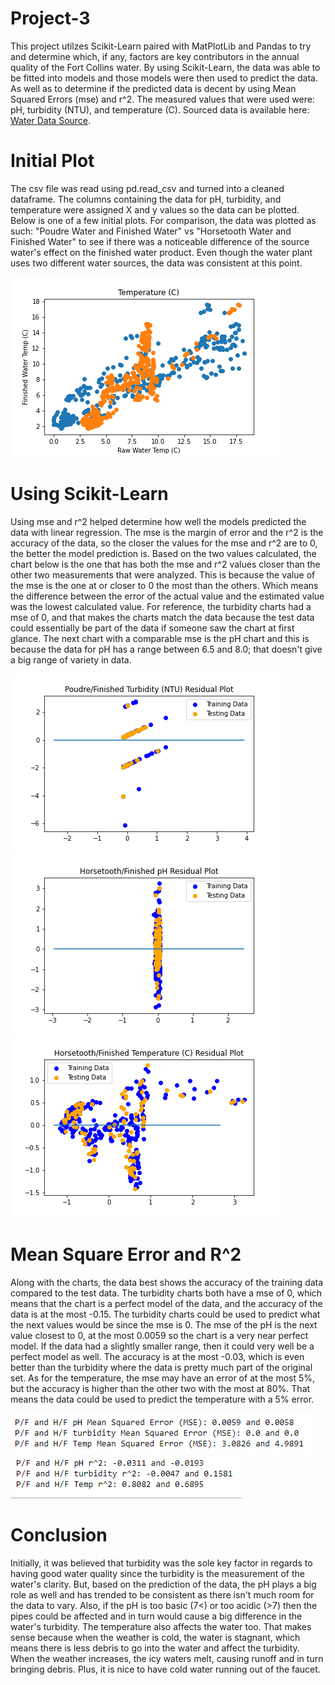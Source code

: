 # Project-3

This project utilzes Scikit-Learn paired with MatPlotLib and Pandas to try and determine which, if any, factors are key contributors in the annual quality of the Fort Collins water. By using Scikit-Learn, the data was able to be fitted into models and those models were then used to predict the data. As well as to determine if the predicted data is decent by using Mean Squared Errors (mse) and r^2. The measured values that were used were: pH, turbidity (NTU), and temperature (C). Sourced data is available here: <a href = "https://opendata.fcgov.com/Environmental-Health/City-of-Fort-Collins-Water-Quality/8n27-taq6">Water Data Source</a>.

# Initial Plot

The csv file was read using pd.read_csv and turned into a cleaned dataframe. The columns containing the data for pH, turbidity, and temperature were assigned X and y values so the data can be plotted. Below is one of a few initial plots. For comparison, the data was plotted as such: "Poudre Water and Finished Water" vs "Horsetooth Water and Finished Water" to see if there was a noticeable difference of the source water's effect on the finished water product. Even though the water plant uses two different water sources, the data was consistent at this point.

<img src = "images/temperature.png">

# Using Scikit-Learn

Using mse and r^2 helped determine how well the models predicted the data with linear regression. The mse is the margin of error and the r^2 is the accuracy of the data, so the closer the values for the mse and r^2 are to 0, the better the model prediction is. Based on the two values calculated, the chart below is the one that has both the mse and r^2 values closer than the other two measurements that were analyzed. This is because the value of the mse is the one at or closer to 0 the most than the others. Which means the difference between the error of the actual value and the estimated value was the lowest calculated value. For reference, the turbidity charts had a mse of 0, and that makes the charts match the data because the test data could essentially be part of the data if someone saw the chart at first glance. The next chart with a comparable mse is the pH chart and this is because the data for pH has a range between 6.5 and 8.0; that doesn't give a big range of variety in data.

<img src = "images/PF_turb_residual.png">
   
<img src = "images/HF_pH_residual.png">

<img src = "images/HF_temp_residual.png">

# Mean Square Error and R^2

Along with the charts, the data best shows the accuracy of the training data compared to the test data. The turbidity charts both have a mse of 0, which means that the chart is a perfect model of the data, and the accuracy of the data is at the most -0.15. The turbidity charts could be used to predict what the next values would be since the mse is 0. The mse of the pH is the next value closest to 0, at the most 0.0059 so the chart is a very near perfect model. If the data had a slightly smaller range, then it could very well be a perfect model as well. The accuracy is at the most -0.03, which is even better than the turbidity where the data is pretty much part of the original set. As for the temperature, the mse may have an error of at the most 5%, but the accuracy is higher than the other two with the most at 80%. That means the data could be used to predict the temperature with a 5% error.

<img src = "images/mse.png">
<img src = "images/r2.png">


# Conclusion

Initially, it was believed that turbidity was the sole key factor in regards to having good water quality since the turbidity is the measurement of the water's clarity. But, based on the prediction of the data, the pH plays a big role as well and has trended to be consistent as there isn't much room for the data to vary. Also, if the pH is too basic (7<) or too acidic (>7) then the pipes could be affected and in turn would cause a big difference in the water's turbidity. The temperature also affects the water too. That makes sense because when the weather is cold, the water is stagnant, which means there is less debris to go into the water and affect the turbidity. When the weather increases, the icy waters melt, causing runoff and in turn bringing debris. Plus, it is nice to have cold water running out of the faucet.
